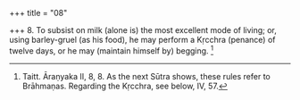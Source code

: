 +++
title = "08"

+++
8. To subsist on milk (alone is) the most excellent mode of living; or, using barley-gruel (as his food), he may perform a Kṛcchra (penance) of twelve days, or he may (maintain himself by) begging. [^4] 


[^4]:  Taitt. Āraṇyaka II, 8, 8. As the next Sūtra shows, these rules refer to Brāhmaṇas. Regarding the Kṛcchra, see below, IV, 57.
